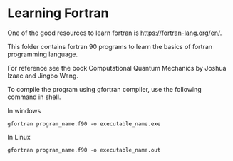 # Learning Fortran
One of the good resources to learn fortran is https://fortran-lang.org/en/.

This folder contains fortran 90 programs to learn the basics of fortran programming language. 

For reference see the book Computational Quantum Mechanics by Joshua Izaac and Jingbo Wang.

To compile the program using gfortran compiler, use the following command in shell.

In windows
```shell
gfortran program_name.f90 -o executable_name.exe
```

In Linux
```shell
gfortran program_name.f90 -o executable_name.out
```


